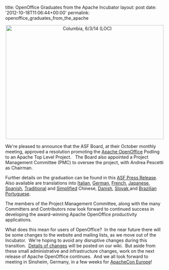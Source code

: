title: OpenOffice Graduates from the Apache Incubator
layout: post
date: '2012-10-18T11:06:44+00:00'
permalink: openoffice_graduates_from_the_apache

<div align="center"> <a href="https://www.flickr.com/photos/library_of_congress/5497263332/" title="Columbia, 6/3/14 (LOC) by The Library of Congress, on Flickr"><img width="500" height="360" src="https://farm6.staticflickr.com/5013/5497263332_28b6b615be.jpg" alt="Columbia, 6/3/14 (LOC)" /></a> </div> 
  <p> </p> 
  <p>We're pleased to announce that the ASF Board, at their October monthly meeting, approved a resolution promoting the <a href="http://www.openoffice.org/">Apache OpenOffice</a> Podling to an Apache Top Level Project.&nbsp;&nbsp; The Board also appointed a Project Management Committee (PMC) to oversee the project, with Andrea Pescetti as Chairman.&nbsp;&nbsp; <br /> </p> 
  <p>Further details on the graduation can be found in this <a href="https://blogs.apache.org/foundation/entry/the_apache_software_foundation_announces35">ASF Press Release</a>.&nbsp; Also available are translations into <a href="http://www.openoffice.org/it/stampa/comunicati/aoo-graduation.html">Italian</a>, <a href="http://www.openoffice.org/de/presse/pressemitteilung_20121018_Graduierung.html">German</a>, <a href="http://www.openoffice.org/fr/news/2012-10-graduation.html">French</a>, <a href="http://www.openoffice.org/ja/news/graduation.html">Japanese</a>, <a href="http://www.openoffice.org/es/noticias/graduacion.html">Spanish</a>, <a href="http://www.openoffice.org/zh-tw/news/graduation.html">Traditional</a> and <a href="http://www.openoffice.org/zh-cn/news/graduation.html">Simplified</a> Chinese, <a href="http://www.openoffice.org/da/graduation.html">Danish</a>, <a href="http://www.openoffice.org/sk/news/aoo_graduation.html">Slovak </a>and <a href="http://www.openoffice.org/pt-br/news/aoo_gratuation.html">Brazilian Portuguese</a>.<br /></p> 
  <p>The members of the Project Management Committee, along with the many 
Committers and Contributors now look forward to continued success in
developing the award-winning Apache OpenOffice productivity 
applications.&nbsp; <br /></p> 
  <p>What does this mean for users of OpenOffice?&nbsp; In the near future there will be some changes to the website and mailing lists, as we move out of the Incubator.&nbsp; We're hoping to avoid any disruptive changes during this transition.&nbsp; <a href="https://cwiki.apache.org/confluence/display/OOOUSERS/Graduation+Infrastructure+Changes">Details of changes</a> will be posted on our wiki.&nbsp; But aside from these small administrative and infrastructure changes, work on the next release of Apache OpenOffice continues.&nbsp; And we all look forward to meeting in Sinsheim, Germany, in a few weeks for <a href="http://www.apachecon.eu/">ApacheCon Europe</a>!<br /></p> 
  <p> </p> 
  <p><span name="Andrea Pescetti" class="gD"><br /></span></p>
